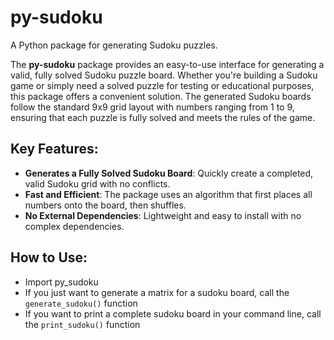 # py-sudoku

A Python package for generating Sudoku puzzles.

The **py-sudoku** package provides an easy-to-use interface for generating a valid, fully solved Sudoku puzzle board. Whether you're building a Sudoku game or simply need a solved puzzle for testing or educational purposes, this package offers a convenient solution. The generated Sudoku boards follow the standard 9x9 grid layout with numbers ranging from 1 to 9, ensuring that each puzzle is fully solved and meets the rules of the game.

## Key Features:

- **Generates a Fully Solved Sudoku Board**: Quickly create a completed, valid Sudoku grid with no conflicts.
- **Fast and Efficient**: The package uses an algorithm that first places all numbers onto the board, then shuffles.
- **No External Dependencies**: Lightweight and easy to install with no complex dependencies.

## How to Use:
- Import py_sudoku
- If you just want to generate a matrix for a sudoku board, call the `generate_sudoku()` function
- If you want to print a complete sudoku board in your command line, call the `print_sudoku()` function
